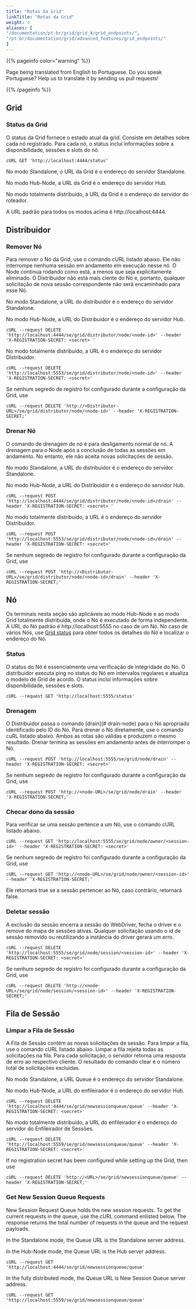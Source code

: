 ```yaml
---
title: "Rotas da Grid"
linkTitle: "Rotas da Grid"
weight: 3
aliases: [
"/documentation/pt-br/grid/grid_4/grid_endpoints/",
"/pt-br/documentation/grid/advanced_features/grid_endpoints/"
]
---
```


{{% pageinfo color="warning" %}}
<p class="lead">
   <i class="fas fa-language display-4"></i> 
   Page being translated from 
   English to Portuguese. Do you speak Portuguese? Help us to translate
   it by sending us pull requests!
</p>
{{% /pageinfo %}}

## Grid 

### Status da Grid

O status da Grid fornece o estado atual da grid. Consiste em detalhes sobre cada nó registrado.
Para cada nó, o status inclui informações sobre a disponibilidade, sessões e slots do nó.

```shell
cURL GET 'http://localhost:4444/status'
```

No modo Standalone, o URL da Grid é o endereço do servidor Standalone.

No modo Hub-Node, a URL da Grid é o endereço do servidor Hub.

No modo totalmente distribuído, a URL da Grid é o endereço do servidor do roteador.

A URL padrão para todos os modos acima é http://localhost:4444.

## Distribuidor

### Remover Nó

Para remover o Nó da Grid, use o comando cURL listado abaixo.
Ele não interrompe nenhuma sessão em andamento em execução nesse nó.
O Node continua rodando como está, a menos que seja explicitamente eliminado.
O Distribuidor não está mais ciente do Nó e, portanto, qualquer solicitação de nova sessão correspondente
não será encaminhado para esse Nó.

No modo Standalone, a URL do distribuidor é o endereço do servidor Standalone. 

No modo Hub-Node, a URL do Distribuidor é o endereço do servidor Hub.  
```shell
cURL --request DELETE 'http://localhost:4444/se/grid/distributor/node/<node-id>' --header 'X-REGISTRATION-SECRET: <secret> '
```
No modo totalmente distribuído, a URL é o endereço do servidor Distribuidor.
```shell
cURL --request DELETE 'http://localhost:5553/se/grid/distributor/node/<node-id>' --header 'X-REGISTRATION-SECRET: <secret>'
```
Se nenhum segredo de registro foi configurado durante a configuração da Grid, use 
```shell
cURL --request DELETE 'http://<Distributor-URL>/se/grid/distributor/node/<node-id>' --header 'X-REGISTRATION-SECRET;'
```

### Drenar Nó

O comando de drenagem de nó é para desligamento normal de nó.
A drenagem para o Node após a conclusão de todas as sessões em andamento.
No entanto, ele não aceita novas solicitações de sessão.

No modo Standalone, a URL do distribuidor é o endereço do servidor Standalone. 

No modo Hub-Node, a URL do Distribuidor é o endereço do servidor Hub. 
```shell
cURL --request POST 'http://localhost:4444/se/grid/distributor/node/<node-id>/drain' --header 'X-REGISTRATION-SECRET: <secret> '
```
No modo totalmente distribuído, a URL é o endereço do servidor Distribuidor. 
```shell
cURL --request POST 'http://localhost:5553/se/grid/distributor/node/<node-id>/drain' --header 'X-REGISTRATION-SECRET: <secret>'
```
Se nenhum segredo de registro foi configurado durante a configuração da Grid, use  
```shell
cURL --request POST 'http://<Distributor-URL>/se/grid/distributor/node/<node-id>/drain' --header 'X-REGISTRATION-SECRET;'
```

## Nó

Os terminais nesta seção são aplicáveis ao modo Hub-Node e ao modo Grid totalmente distribuída, onde o Nó é executado de forma independente.
A URL do Nó padrão é http://localhost:5555 no caso de um Nó.
No caso de vários Nós, use [Grid status](#grid-status) para obter todos os detalhes do Nó e localizar o endereço do Nó.

### Status 

O status do Nó é essencialmente uma verificação de integridade do Nó.
O distribuidor executa ping no status do Nó em intervalos regulares e atualiza o modelo de Grid de acordo.
O status inclui informações sobre disponibilidade, sessões e slots.

```shell
cURL --request GET 'http://localhost:5555/status'
```

### Drenagem

O Distribuidor passa o comando [drain](# drain-node) para o Nó apropriado identificado pelo ID do Nó.
Para drenar o Nó diretamente, use o comando cuRL listado abaixo.
Ambos as rotas são válidas e produzem o mesmo resultado. Drenar termina as sessões em andamento antes de interromper o Nó.

```shell
cURL --request POST 'http://localhost:5555/se/grid/node/drain' --header 'X-REGISTRATION-SECRET: <secret>'
```
Se nenhum segredo de registro foi configurado durante a configuração da Grid, use 
```shell
cURL --request POST 'http://<node-URL>/se/grid/node/drain' --header 'X-REGISTRATION-SECRET;'
```

### Checar dono da sessão

Para verificar se uma sessão pertence a um Nó, use o comando cURL listado abaixo. 

```shell
cURL --request GET 'http://localhost:5555/se/grid/node/owner/<session-id>' --header 'X-REGISTRATION-SECRET: <secret>'
```
Se nenhum segredo de registro foi configurado durante a configuração da Grid, use 
```shell
cURL --request GET 'http://<node-URL>/se/grid/node/owner/<session-id>' --header 'X-REGISTRATION-SECRET;'
```

Ele retornará true se a sessão pertencer ao Nó, caso contrário, retornará false.

### Deletar sessão

A exclusão da sessão encerra a sessão do WebDriver, fecha o driver e o remove do mapa de sessões ativas.
Qualquer solicitação usando o id de sessão removido ou reutilizando a instância do driver gerará um erro.

```shell
cURL --request DELETE 'http://localhost:5555/se/grid/node/session/<session-id>' --header 'X-REGISTRATION-SECRET: <secret>'
```
Se nenhum segredo de registro foi configurado durante a configuração da Grid, use 
```shell
cURL --request DELETE 'http://<node-URL>/se/grid/node/session/<session-id>' --header 'X-REGISTRATION-SECRET;'
```

## Fila de Sessão

### Limpar a Fila de Sessão

A Fila de Sessão contém as novas solicitações de sessão.
Para limpar a fila, use o comando cURL listado abaixo.
Limpar a fila rejeita todas as solicitações na fila. Para cada solicitação, o servidor retorna uma resposta de erro ao respectivo cliente.
O resultado do comando clear é o número total de solicitações excluídas.

No modo Standalone, a URL Queue é o endereço do servidor Standalone.

No modo Hub-Node, a URL do enfileirador é o endereço do servidor Hub.

```shell
cURL --request DELETE 'http://localhost:4444/se/grid/newsessionqueue/queue' --header 'X-REGISTRATION-SECRET: <secret>'
```

No modo totalmente distribuído, a URL do enfileirador é o endereço do servidor do Enfileirador de Sessões.
```shell
cURL --request DELETE 'http://localhost:5559/se/grid/newsessionqueue/queue' --header 'X-REGISTRATION-SECRET: <secret>'
```

If no registration secret has been configured while setting up the Grid, then use 
```shell
cURL --request DELETE 'http://<URL>/se/grid/newsessionqueue/queue' --header 'X-REGISTRATION-SECRET;'
```

### Get New Session Queue Requests

New Session Request Queue holds the new session requests. 
To get the current requests in the queue, use the cURL command enlisted below. 
The response returns the total number of requests in the queue and the request payloads.

In the Standalone mode, the Queue URL is the Standalone server address. 

In the Hub-Node mode, the Queue URL is the Hub server address.

```shell
cURL --request GET 'http://localhost:4444/se/grid/newsessionqueue/queue'
```

In the fully distributed mode, the Queue URL is New Session Queue server address.
```shell
cURL --request GET 'http://localhost:5559/se/grid/newsessionqueue/queue'

